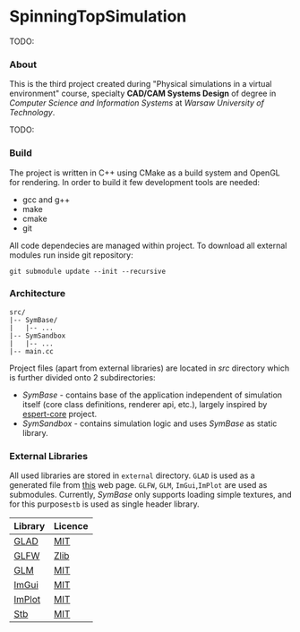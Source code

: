 # SpinningTopSimulation

TODO:

### About

This is the third project created during "Physical simulations in a virtual
environment" course, specialty **CAD/CAM Systems Design** of degree in *Computer Science
and Information Systems* at *Warsaw University of Technology*.

TODO:

### Build
The project is written in C++ using CMake as a build system and OpenGL for rendering.
In order to build it few development tools are needed:
- gcc and g++
- make
- cmake
- git

All code dependecies are managed within project. To download all external modules run inside git repository:
```
git submodule update --init --recursive
```

### Architecture

```
src/
|-- SymBase/
|   |-- ...
|-- SymSandbox
|   |-- ...
|-- main.cc
```

Project files (apart from external libraries) are located in *src* directory which is
further divided onto 2 subdirectories:
- *SymBase* - contains base of the application independent of simulation itself
  (core class definitions, renderer api, etc.), largely inspired by [espert-core](https://github.com/engineer-boys/espert-core)
  project.
- *SymSandbox* - contains simulation logic and uses *SymBase* as static library.

### External Libraries

All used libraries are stored in `external` directory. `GLAD` is used as a generated
file from [this](https://glad.dav1d.de/) web page. `GLFW`, `GLM`, `ImGui`,`ImPlot` are
used as submodules. Currently, *SymBase* only supports loading simple textures, and for
this purpose`stb` is used as single header library.

| Library                                            | Licence                                                                  |
|----------------------------------------------------|--------------------------------------------------------------------------|
| [GLAD](https://github.com/Dav1dde/glad)            | [MIT](https://github.com/Dav1dde/glad?tab=License-1-ov-file#readme)      |
| [GLFW](https://github.com/glfw/glfw)               | [Zlib](https://github.com/glfw/glfw?tab=Zlib-1-ov-file#readme)           |
| [GLM](https://github.com/g-truc/glm)               | [MIT](https://github.com/g-truc/glm?tab=License-1-ov-file)               |
| [ImGui](https://github.com/ocornut/imgui)          | [MIT](https://github.com/ocornut/imgui?tab=MIT-1-ov-file#readme)         |
| [ImPlot](https://github.com/epezent/implot)        | [MIT](https://github.com/epezent/implot?tab=MIT-1-ov-file)               |
| [Stb](https://github.com/nothings/stb/tree/master) | [MIT](https://github.com/nothings/stb/tree/master?tab=License-1-ov-file) |